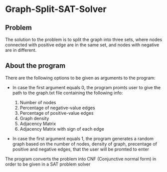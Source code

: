 # Graph-Split-SAT-Solver

## Problem
The solution to the problem is to split the graph into three sets, where nodes connected with positive edge are in the same set, and nodes with negative are in different. 

## About the program
There are the following options to be given as arguments to the program:
+ In case the first argument equals 0, the program promts user to give the path to the graph.txt file containing the following info:
  1. Number of nodes
  2. Percentage of negative-value edges
  3. Percentage of positive-value edges
  4. Graph density
  5. Adjacency Matrix
  6. Adjacency Matrix with sign of each edge
  
+ In case the first argument equals 1, the program generates a random graph based on the number of nodes, density of graph, precentage of positive and negative edges, that the user will be promted to enter

The program converts the problem into CNF (Conjunctive normal form) in order to be given in a SAT problem solver
